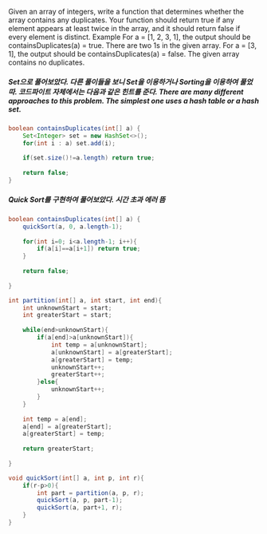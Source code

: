 Given an array of integers, write a function that determines whether the array contains any duplicates. Your function should return true if any element appears at least twice in the array, and it should return false if every element is distinct.
Example
For a = [1, 2, 3, 1], the output should be
containsDuplicates(a) = true.
There are two 1s in the given array.
For a = [3, 1], the output should be
containsDuplicates(a) = false.
The given array contains no duplicates.

##### Set으로 풀어보았다. 다른 풀이들을 보니 Set을 이용하거나 Sorting을 이용하여 풀었따. 코드파이트 자체에서는 다음과 같은 힌트를 준다. There are many different approaches to this problem. The simplest one uses a hash table or a hash set.
```java
boolean containsDuplicates(int[] a) {
    Set<Integer> set = new HashSet<>();
    for(int i : a) set.add(i);
    
    if(set.size()!=a.length) return true;
    
    return false;
}
```

##### Quick Sort를 구현하여 풀어보았다. 시간 초과 에러 뜸

```java
boolean containsDuplicates(int[] a) {
    quickSort(a, 0, a.length-1);
    
    for(int i=0; i<a.length-1; i++){
        if(a[i]==a[i+1]) return true;
    }
    
    return false;
    
}

int partition(int[] a, int start, int end){
    int unknownStart = start;
    int greaterStart = start;
    
    while(end>unknownStart){
        if(a[end]>a[unknownStart]){
            int temp = a[unknownStart];
            a[unknownStart] = a[greaterStart];
            a[greaterStart] = temp;
            unknownStart++;
            greaterStart++;
        }else{
            unknownStart++;
        }
    }
    
    int temp = a[end];
    a[end] = a[greaterStart];
    a[greaterStart] = temp;  
    
    return greaterStart;
    
}

void quickSort(int[] a, int p, int r){
    if(r-p>0){
        int part = partition(a, p, r);
        quickSort(a, p, part-1);
        quickSort(a, part+1, r);
    }
}
```